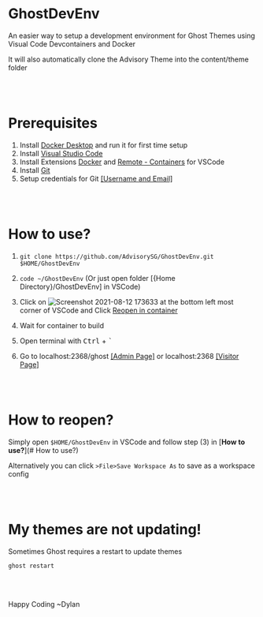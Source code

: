 # GhostDevEnv
An easier way to setup a development environment for Ghost Themes using Visual Code Devcontainers and Docker

It will also automatically clone the Advisory Theme into the content/theme folder

<br/><br/>
# **Prerequisites**
1) Install [Docker Desktop](https://www.docker.com/products/docker-desktop) and run it for first time setup
2) Install [Visual Studio Code](https://code.visualstudio.com/Download) 
3) Install Extensions [Docker](https://marketplace.visualstudio.com/items?itemName=ms-azuretools.vscode-docker) and [Remote - Containers](https://marketplace.visualstudio.com/items?itemName=ms-vscode-remote.remote-containers) for VSCode
4) Install [Git](https://git-scm.com/downloads)
5) Setup credentials for Git [[Username and Email]](https://linuxize.com/post/how-to-configure-git-username-and-email/)

<br/><br/>
# How to use?

1) `git clone https://github.com/AdvisorySG/GhostDevEnv.git $HOME/GhostDevEnv` 

2) `code ~/GhostDevEnv` (Or just open folder [{Home Directory}/GhostDevEnv] in VSCode)

3) Click on ![Screenshot 2021-08-12 173633](https://user-images.githubusercontent.com/88506363/129174878-1baa1c09-72b6-4556-b06a-86864bac3c52.png) at the bottom left most corner of VSCode and Click [Reopen in container](https://miro.medium.com/max/1400/1*lZ5uJB2m9xSNbhiwHbARkw.png)
4) Wait for container to build
5) Open terminal with <kbd>Ctrl</kbd> + <kbd>`</kbd>
6) Go to localhost:2368/ghost [[Admin Page]](http://localhost:2368/ghost) or localhost:2368 [[Visitor Page]](http://localhost:2368)

<br/><br/>

# How to reopen?

Simply open `$HOME/GhostDevEnv` in VSCode and follow step (3) in [**How to use?**](# How to use?)

Alternatively you can click `>File>Save Workspace As` to save as a workspace config 

<br/><br/>

# My themes are not updating!

Sometimes Ghost requires a restart to update themes

`ghost restart`

<br/><br/>

Happy Coding ~Dylan
